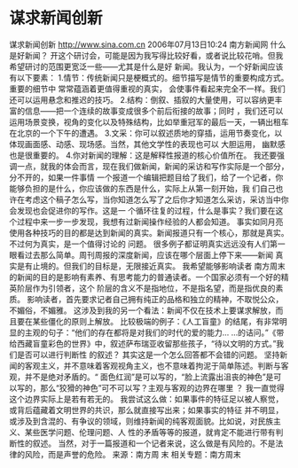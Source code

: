 # 谋求新闻创新

谋求新闻创新
http://www.sina.com.cn 2006年07月13日10:24 南方新闻网
什么是好新闻？
开这个研讨会，可能是因为我写得比较好看，或者说比较花哨。但我希望研讨的范围更宽泛一些——尤其是什么是好 新闻。我认为，一个好新闻应该有以下要素：
1.情节：传统新闻只是梗概式的。细节描写是情节的重要构成方式。重要的细节中
常常蕴涵着更值得重视的真实， 会使事件看起来完全不一样。我们还可以运用悬念和推迟的技巧。
2.结构：倒叙、插叙的大量使用，可以容纳更丰富的信息——把一个连续的故事变成很多个前后衔接的故事；同时 ，我们还可以运用场景变换，视角的变化以及特殊结构，比如举重冠军的最后一天，一辆出租车在北京的一个下午的遭遇。
3.文采：你可以叙述质地的穿插，运用节奏变化，以体现画面感、动感、现场感。当然，其他文学性的表现也可以 大胆运用，
幽默感也是很重要的。
4.你对新闻的理解：这是解释性报道的核心价值所在。
我还要强调一点，就我的体会而言，现在我们做新闻，新闻的采访和写作实际是一个部分，分不开的，如果一件事情 一个报道一个编辑把题目给了我们，给了一个记者，你能够负担的是什么，你应该做的东西是什么，实际上从第一刻开始，我 们自己也许在考虑这个稿子怎么写，当你知道怎么写了之后你才知道怎么采访，采访当中你会发现也会促进你的写作。这是一 个循环往复的过程，什么是事实？我们要在这个过程中来一步一步发现，我想有过新闻操作经验的人都会知道。
事实如同月亮
使用各种技巧的目的都是达到新闻的真实。新闻报道只有一个核心，那就是真实。不过何为真实，是一个值得讨论的 问题。
很多例子都证明真实远远没有人们第一眼看过去那么简单。周刊周报的深度新闻，应该在哪个层面上停下来——新闻 真实是有止境的。但我们的目标是，无限接近真实。
我希望能够影响读者
南方周末的新闻的目的是影响有素养、有思考能力的普通读者。一个国家必须有一个好的精英阶层作为引领者，这个 阶层的含义不是指地位，不是指名望，而是指优良的素质。
影响读者，首先要求记者自己拥有纯正的品格和独立的精神，不取悦公众，不媚俗，不媚雅。
这涉及到我的另一个看法：新闻不仅在技术上要谋求解放，而且要在某些僵化的原则上解放。
比较极端的例子：《人工盲童》的结尾，有非常明显的主观的句子：“他们的存在都将是对我们的时代的爱的能力… …的诘问。”《带给西藏盲童彩色的世界》中，叙述萨布瑞亚收留那些孩子，“待以文明的方式。”我们是否可以进行判断性 的叙述？
其实这是一个怎么回答都不会错的问题。
坚持新闻的客观主义，并不意味着客观视角主义，也不意味着拘泥于简单陈述。判断与客观，并不是绝对矛盾的。“ 面色红润”是可以写的，“脸上流露出沮丧的神色”是可以写的，那么“狡猾的神色”可不可以写？主观与客观的边界在哪里 ？
我一直觉得这个边界实际上是若有若无的。
我尝试这么做：如果事件的特征足以被人察觉，或背后蕴藏着文明世界的共识，那么就直接写出来；如果事实的特征 并不明显，或涉及到含混的、有争议的领域，则维持新闻的纯客观面貌。比如说，对民族主义、某些医学问题、伦理问题、人 性的矛盾等等的报道，就肯定不能进行带有判断性的叙述。
当然，对于一篇报道和一个记者来说，这么做是有风险的。不是法律的风险，而是声誉的危险。 来源：南方周 末
相关专题：南方周末 

